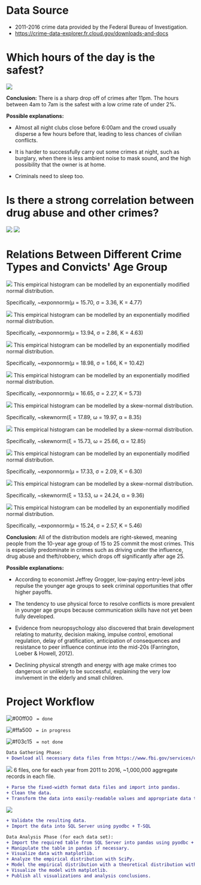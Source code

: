 # Data Source
- 2011-2016 crime data provided by the Federal Bureau of Investigation.
- https://crime-data-explorer.fr.cloud.gov/downloads-and-docs

# Which hours of the day is the safest?
![](https://i.imgur.com/eGYJADE.png)

**Conclusion:** There is a sharp drop off of crimes after 11pm. The hours between 4am to 7am is the safest with a low crime rate of under 2%.

**Possible explanations:**

- Almost all night clubs close before 6:00am and the crowd usually disperse a few hours before that, leading to less chances of civilian conflicts.

- It is harder to successfully carry out some crimes at night, such as burglary, when there is less ambient noise to mask sound, and the high possibility that the owner is at home.

- Criminals need to sleep too.

# Is there a strong correlation between drug abuse and other crimes?
![](https://i.imgur.com/5E0BhCU.png)
![](https://i.imgur.com/CaFPPe7.png)

# Relations Between Different Crime Types and Convicts' Age Group
 ![](https://i.imgur.com/3VmvZ18.png)
This empirical histogram can be modelled by an exponentially modified normal distribution. 

Specifically, ~exponnorm(μ = 15.70, σ = 3.36, K = 4.77)

![](https://i.imgur.com/yO7F8S7.png)
This empirical histogram can be modelled by an exponentially modified normal distribution. 

Specifically, ~exponnorm(μ = 13.94, σ = 2.86, K = 4.63)

![](https://i.imgur.com/ivaT3Pu.png)
This empirical histogram can be modelled by an exponentially modified normal distribution. 

Specifically, ~exponnorm(μ = 18.98, σ = 1.66, K = 10.42)

![](https://i.imgur.com/YXRilmi.png)
This empirical histogram can be modelled by an exponentially modified normal distribution. 

Specifically, ~exponnorm(μ = 16.65, σ = 2.27, K = 5.73)

![](https://i.imgur.com/Kl6q3i2.png)
This empirical histogram can be modelled by a skew-normal distribution. 

Specifically, ~skewnorm(ξ = 17.89, ω = 19.97, α = 8.35)

![](https://i.imgur.com/0Jtmxuw.png)
This empirical histogram can be modelled by a skew-normal distribution. 

Specifically, ~skewnorm(ξ = 15.73, ω = 25.66, α = 12.85)

![](https://i.imgur.com/ACjUpmN.png)
This empirical histogram can be modelled by an exponentially modified normal distribution. 

Specifically, ~exponnorm(μ = 17.33, σ = 2.09, K = 6.30)

![](https://i.imgur.com/1RONXX7.png)
This empirical histogram can be modelled by a skew-normal distribution. 

Specifically, ~skewnorm(ξ = 13.53, ω = 24.24, α = 9.36)

![](https://i.imgur.com/FOn3BcA.png)
This empirical histogram can be modelled by an exponentially modified normal distribution. 

Specifically, ~exponnorm(μ = 15.24, σ = 2.57, K = 5.46)

**Conclusion:** All of the distribution models are right-skewed, meaning people from the 10-year age group of 15 to 25 commit the most crimes. This is especially predominate in crimes such as driving under the influence, drug abuse and theft/robbery, which drops off significantly after age 25.

**Possible explanations:** 

- According to economist Jeffrey Grogger, low-paying entry-level jobs repulse the younger age groups to seek criminal opportunities that offer higher payoffs.

- The tendency to use physical force to resolve conflicts is more prevalent in younger age groups because communication skills have not yet been fully developed.

- Evidence from neuropsychology also discovered that brain development relating to maturity, decision making, impulse control, emotional regulation, delay of gratification, anticipation of consequences and resistance to peer influence continue into the mid-20s (Farrington, Loeber & Howell, 2012).

- Declining physical strength and energy with age make crimes too dangerous or unlikely to be successful, explaining the very low invlvement in the elderly and small children.


# Project Workflow

![#00ff00](https://placehold.it/15/00ff00/000000?text=+) ` = done`

![#ffa500](https://placehold.it/15/ffa500/000000?text=+) ` = in progress`

![#f03c15](https://placehold.it/15/f03c15/000000?text=+) ` = not done`

```diff
Data Gathering Phase:
+ Download all necessary data files from https://www.fbi.gov/services/cjis/ucr.  
```
![](https://i.imgur.com/ZxPmSzt.png) 
6 files, one for each year from 2011 to 2016, ~1,000,000 aggregate records in each file.
```diff
+ Parse the fixed-width format data files and import into pandas. 
+ Clean the data. 
+ Transform the data into easily-readable values and appropriate data types.
```
![](https://i.imgur.com/N3CWkgz.png) 
```diff
+ Validate the resulting data.
+ Import the data into SQL Server using pyodbc + T-SQL

Data Analysis Phase (for each data set):
+ Import the required table from SQL Server into pandas using pyodbc + T-SQL.
+ Manipulate the table in pandas if necessary.
+ Visualize data with matplotlib.
+ Analyze the empirical distribution with SciPy.
+ Model the empirical distribution with a theoretical distribution with SciPy for future estimates of the same case.
+ Visualize the model with matplotlib.
+ Publish all visualizations and analysis conclusions.
```
